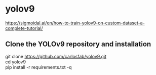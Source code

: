 # yolov9
https://sigmoidal.ai/en/how-to-train-yolov9-on-custom-dataset-a-complete-tutorial/

## Clone the YOLOv9 repository and installation
git clone https://github.com/carlosfab/yolov9.git <br/>
cd yolov9 <br/>
pip install -r requirements.txt -q <br/>
